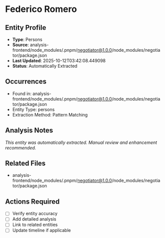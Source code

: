 # Federico Romero

## Entity Profile
- **Type**: Persons
- **Source**: analysis-frontend/node_modules/.pnpm/negotiator@1.0.0/node_modules/negotiator/package.json
- **Last Updated**: 2025-10-12T03:42:08.449098
- **Status**: Automatically Extracted

## Occurrences
- Found in: analysis-frontend/node_modules/.pnpm/negotiator@1.0.0/node_modules/negotiator/package.json
- Entity Type: persons
- Extraction Method: Pattern Matching

## Analysis Notes
*This entity was automatically extracted. Manual review and enhancement recommended.*

## Related Files
- analysis-frontend/node_modules/.pnpm/negotiator@1.0.0/node_modules/negotiator/package.json

## Actions Required
- [ ] Verify entity accuracy
- [ ] Add detailed analysis
- [ ] Link to related entities
- [ ] Update timeline if applicable
